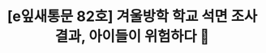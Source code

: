 ---
href: 'https://stib.ee/a8B#new_tab'
title: '[e잎새통문 82호] 겨울방학 학교 석면 조사결과, 아이들이 위험하다 🚧'
img: '/_assets/82.jpg'
---